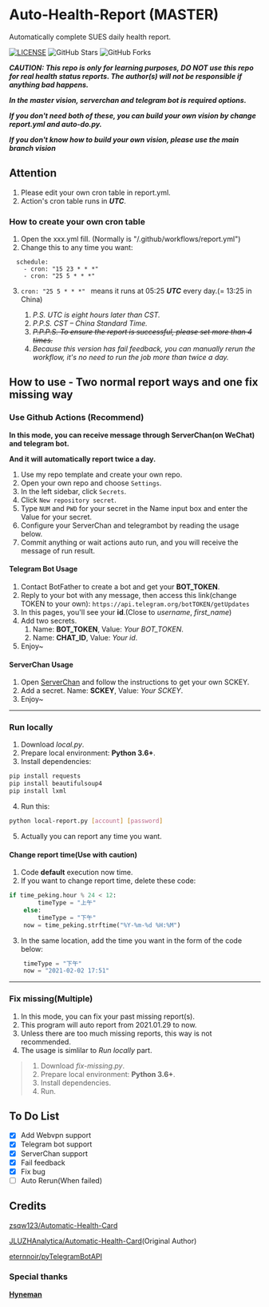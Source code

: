 # Auto-Health-Report (MASTER)

Automatically complete SUES daily health report.

[![LICENSE](https://img.shields.io/github/license/mashape/apistatus.svg?style=flat-square&label=LICENSE)](https://github.com/F-T-Otaku/Auto-Health-Report/blob/main/LICENSE)
![GitHub Stars](https://img.shields.io/github/stars/F-T-Otaku/Auto-Health-Report.svg?style=flat-square&label=Stars&logo=github)
![GitHub Forks](https://img.shields.io/github/forks/F-T-Otaku/Auto-Health-Report.svg?style=flat-square&label=Forks&logo=github)

***CAUTION: This repo is only for learning purposes, DO NOT use this repo for real health status reports. The author(s) will not be responsible if anything bad happens.***

***In the master vision, serverchan and telegram bot is required options.***

***If you don't need both of these, you can build your own vision by change report.yml and auto-do.py.***

***If you don't know how to build your own vision, please use the main branch vision***

## Attention

1. Please edit your own cron table in report.yml.
2. Action's cron table runs in ***UTC***.

### How to create your own cron table

1. Open the xxx.yml fill. (Normally is "/.github/workflows/report.yml")
2. Change this to any time you want:
```
  schedule:
    - cron: "15 23 * * *" 
    - cron: "25 5 * * *" 
```
3. `cron: "25 5 * * *" ` means it runs at 05:25 ***UTC*** every day.(= 13:25 in China)

   1. *P.S. UTC is eight hours later than CST.*
   2. *P.P.S. CST – China Standard Time.*
   3. ~~*P.P.P.S. To ensure the report is successful, please set more than 4 times.*~~
   4. *Because this version has fail feedback, you can manually rerun the workflow, it's no need to run the job more than twice a day.*

## How to use - Two normal report ways and one fix missing way

### Use Github Actions (Recommend)

**In this mode, you can receive message through ServerChan(on WeChat) and telegram bot.**

**And it will automatically report twice a day.** 

1. Use my repo template and create your own repo.
2. Open your own repo and choose `Settings`.
3. In the left sidebar, click `Secrets`.
4. Click `New repository secret`.
5. Type `NUM` and `PWD` for your secret in the Name input box and enter the Value for your secret.
6. Configure your ServerChan and telegrambot by reading the usage below.
7. Commit anything or wait actions auto run, and you will receive the message of run result.

#### Telegram Bot Usage

1. Contact BotFather to create a bot and get your **BOT_TOKEN**.
2. Reply to your bot with any message, then access this link(change TOKEN to your own):
   `https://api.telegram.org/botTOKEN/getUpdates`
3. In this pages, you'll see your **id**.(Close to *username*, *first_name*)
4. Add two secrets. 
   1. Name: **BOT_TOKEN**, Value: *Your BOT_TOKEN*.
   2. Name: **CHAT_ID**, Value: *Your id*.
5. Enjoy~

#### ServerChan Usage

1. Open [ServerChan](http://sc.ftqq.com/) and follow the instructions to get your own SCKEY.
2. Add a secret. Name: **SCKEY**, Value: *Your SCKEY*.
3. Enjoy~
---
### Run locally

1. Download *local.py*.
2. Prepare local environment: **Python 3.6+**.
3. Install dependencies:

```python
pip install requests
pip install beautifulsoup4
pip install lxml
```

4. Run this:

```bash
python local-report.py [account] [password]
```

5. Actually you can report any time you want.

#### Change report time(Use with caution)

1. Code **default** execution now time.
2. If you want to change report time, delete these code:

```python
if time_peking.hour % 24 < 12:
        timeType = "上午"
    else:
        timeType = "下午"
    now = time_peking.strftime("%Y-%m-%d %H:%M")
```

3. In the same location, add the time you want in the form of the code below:

```python
    timeType = "下午"
    now = "2021-02-02 17:51"
```
---
### Fix missing(Multiple)

1. In this mode, you can fix your past missing report(s).
2. This program will auto report from 2021.01.29 to now.
3. Unless there are too much missing reports, this way is not recommended. 
4. The usage is simlilar to *Run locally* part.
>1. Download *fix-missing.py*.
>2. Prepare local environment: **Python 3.6+**.
>3. Install dependencies.
>4. Run.

## To Do List

- [x] Add Webvpn support
- [x] Telegram bot support
- [x] ServerChan support
- [x] Fail feedback
- [x] Fix bug
- [ ] Auto Rerun(When failed)

## Credits

[zsqw123/Automatic-Health-Card](https://github.com/zsqw123/Automatic-Health-Card)

[JLUZHAnalytica/Automatic-Health-Card](https://github.com/JLUZHAnalytica/Automatic-Health-Card)(Original Author)

[eternnoir/pyTelegramBotAPI](https://github.com/eternnoir/pyTelegramBotAPI)

### Special thanks

[**Hyneman**](https://github.com/HynemanKan)
